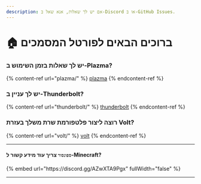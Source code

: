 ```yaml
---
description: אם יש לך שאלות, אנא שאל ב-Discord או ב-GitHub Issues.
---
```


# 🏠 ברוכים הבאים לפורטל המסמכים

### יש לך שאלות בזמן השימוש ב-Plazma?

{% content-ref url="plazma/" %}
[plazma](plazma/)
{% endcontent-ref %}

### יש לך עניין ב-Thunderbolt?

{% content-ref url="thunderbolt/" %}
[thunderbolt](thunderbolt/)
{% endcontent-ref %}

### רוצה ליצור פלטפורמת שרת משלך בעזרת Volt?

{% content-ref url="volt/" %}
[volt](volt/)
{% endcontent-ref %}

***

#### `ספונסור` צריך עוד מידע קשור ל-Minecraft? <a href="#etc-1" id="etc-1"></a>

{% embed url="https\://discord.gg/AZwXTA9Pgx" fullWidth="false" %}

***
